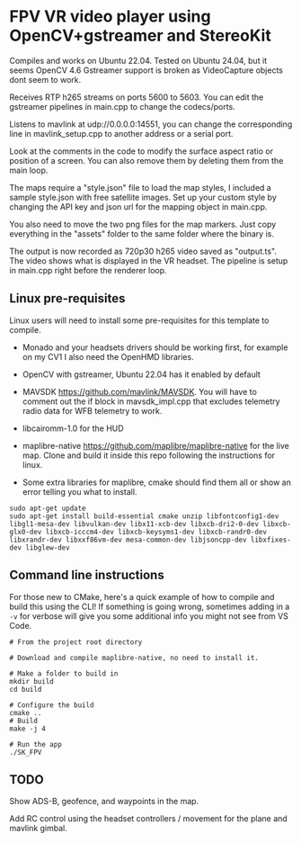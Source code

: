 # FPV VR video player using OpenCV+gstreamer and StereoKit

Compiles and works on Ubuntu 22.04. Tested on Ubuntu 24.04, but it seems OpenCV 4.6 Gstreamer support is broken as VideoCapture objects dont seem to work.

Receives RTP h265 streams on ports 5600 to 5603. You can edit the gstreamer pipelines in main.cpp to change the codecs/ports.

Listens to mavlink at udp://0.0.0.0:14551, you can change the corresponding line in mavlink_setup.cpp to another address or a serial port.

Look at the comments in the code to modify the surface aspect ratio or position of a screen. You can also remove them by deleting them from the main loop.

The maps require a "style.json" file to load the map styles, I included a sample style.json with free satellite images. Set up your custom style by changing the API key and json url for the mapping object in main.cpp.

You also need to move the two png files for the map markers. Just copy everything in the "assets" folder to the same folder where the binary is.

The output is now recorded as 720p30 h265 video saved as "output.ts". The video shows what is displayed in the VR headset. The pipeline is setup in main.cpp right before the renderer loop.

## Linux pre-requisites

Linux users will need to install some pre-requisites for this template to compile. 

* Monado and your headsets drivers should be working first, for example on my CV1 I also need the OpenHMD libraries.

* OpenCV with gstreamer, Ubuntu 22.04 has it enabled by default

* MAVSDK https://github.com/mavlink/MAVSDK. You will have to comment out the if block in mavsdk_impl.cpp that excludes telemetry radio data for WFB telemetry to work.

* libcairomm-1.0 for the HUD

* maplibre-native https://github.com/maplibre/maplibre-native for the live map. Clone and build it inside this repo following the instructions for linux.

* Some extra libraries for maplibre, cmake should find them all or show an error telling you what to install.

```shell
sudo apt-get update
sudo apt-get install build-essential cmake unzip libfontconfig1-dev libgl1-mesa-dev libvulkan-dev libx11-xcb-dev libxcb-dri2-0-dev libxcb-glx0-dev libxcb-icccm4-dev libxcb-keysyms1-dev libxcb-randr0-dev libxrandr-dev libxxf86vm-dev mesa-common-dev libjsoncpp-dev libxfixes-dev libglew-dev
```

## Command line instructions

For those new to CMake, here's a quick example of how to compile and build this using the CLI! If something is going wrong, sometimes adding in a `-v` for verbose will give you some additional info you might not see from VS Code.

```shell
# From the project root directory

# Download and compile maplibre-native, no need to install it.

# Make a folder to build in
mkdir build
cd build

# Configure the build
cmake .. 
# Build
make -j 4

# Run the app
./SK_FPV
```

## TODO

Show ADS-B, geofence, and waypoints in the map.

Add RC control using the headset controllers / movement for the plane and mavlink gimbal.



